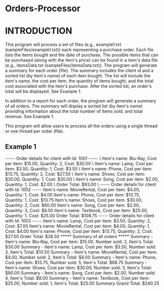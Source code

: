 # Orders-Processor

# INTRODUCTION

This program will process a set of files (e.g., example1.txt (sampleFiles/example1.txt)) each representing a purchase order. Each file lists the items bought and the date of purchase. The possible items that can be purchased (along with the item's price) can be found in a item's data file (e.g., itemsData.txt (sampleFiles/itemsData.txt)). The program will generate a summary for each order (file). The summary includes the client id and a sorted list (by item's name) of each item bought. The list will include the item's name, the cost per item, the quantity of items bought, and the total cost associated with the item's purchase. After the sorted list, an order's total will be displayed. See Example 1. 

In addition to a report for each order, the program will generate a summary of all orders. The summary will display a sorted list (by item's name) providing information about the total number of items sold, and total revenue. See Example 1. 

This program will allow users to process all the orders using a single thread or one thread per order (file).


## Example 1
----- Order details for client with Id: 1001 ----- \\
Item's name: Blu-Ray, Cost per item: $15.00, Quantity: 2, Cost: $30.00 \\
Item's name: Lamp, Cost per item: $3.50, Quantity: 1, Cost: $3.50 \\
Item's name: Phone, Cost per item: $13.75, Quantity: 2, Cost: $27.50 \\
Item's name: Shoes, Cost per item: $30.00, Quantity: 1, Cost: $30.00 \\
Item's name: Song, Cost per item: $2.00, Quantity: 1, Cost: $2.00 \\
Order Total: $93.00 \\
----- Order details for client with Id: 1002 -----
Item's name: MovieRental, Cost per item: $4.00, Quantity: 1, Cost: $4.00
Item's name: Phone, Cost per item: $13.75, Quantity: 1, Cost: $13.75
Item's name: Shoes, Cost per item: $30.00, Quantity: 2, Cost: $60.00
Item's name: Song, Cost per item: $2.00, Quantity: 3, Cost: $6.00
Item's name: Textbook, Cost per item: $25.00, Quantity: 1, Cost: $25.00
Order Total: $108.75
----- Order details for client with Id: 1003 -----
Item's name: Lamp, Cost per item: $3.50, Quantity: 2, Cost: $7.00
Item's name: MovieRental, Cost per item: $4.00, Quantity: 1, Cost: $4.00
Item's name: Phone, Cost per item: $13.75, Quantity: 2, Cost: $27.50
Order Total: $38.50
***** Summary of all orders *****
Summary - Item's name: Blu-Ray, Cost per item: $15.00, Number sold: 2, Item's Total: $30.00
Summary - Item's name: Lamp, Cost per item: $3.50, Number sold: 3, Item's Total: $10.50
Summary - Item's name: MovieRental, Cost per item: $4.00, Number sold: 2, Item's Total: $8.00
Summary - Item's name: Phone, Cost per item: $13.75, Number sold: 5, Item's Total: $68.75
Summary - Item's name: Shoes, Cost per item: $30.00, Number sold: 3, Item's Total: $90.00
Summary - Item's name: Song, Cost per item: $2.00, Number sold: 4, Item's Total: $8.00
Summary - Item's name: Textbook, Cost per item: $25.00, Number sold: 1, Item's Total: $25.00
Summary Grand Total: $240.25

